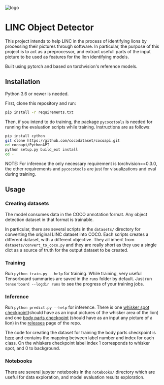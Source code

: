 ![logo](http://linclion.com/linc/wp-content/uploads/2015/06/lincLogo1200-e1525280990866.png)

# LINC Object Detector

This project intends to help LINC in the process of identifying lions by processing their pictures through software. In particular, the purpose of this project is to act as a preprocessor, and extract usefull parts of the input picture to be used as features for the lion identifying models.

Built using pytorch and based on torchvision's reference models.

## Installation
Python 3.6 or newer is needed.

First, clone this repository and run:
```bash
pip install -r requirements.txt
```

Then, if you intend to do training, the package `pycocotools` is needed for running the evaluation scripts while training. Instructions are as follows:
```bash
pip install cython
git clone https://github.com/cocodataset/cocoapi.git
cd cocoapi/PythonAPI
python setup.py build_ext install
cd -
```

NOTE: For inference the only necessary requirement is torchvision==0.3.0, the other requirements and `pycocotools` are just for visualizations and eval during training.

## Usage

### Creating datasets
The model consumes data in the COCO annotation format. Any object detection dataset in that format is trainable.

In particular, there are several scripts in the `datasets/` directory for converting the original LINC dataset into COCO. Each scripts creates a different dataset, with a different objective. They all inherit from `datasets/convert_to_coco.py` and they are really short as they use a single dict as a source of truth for the output dataset to be created.

### Training
Run `python train.py --help` for training. While training, very useful Tensorboard summaries are saved in the `runs` folder by default. Just run `tensorboard --logdir runs` to see the progress of your training jobs.

### Inference
Run `python predict.py --help` for inference. There is one [whisker spot checkpoint](https://github.com/tryolabs/LINC/releases/download/v0.0.2/whiskers.pth)(should have as an input pictures of the whisker area of the lion) and one [body parts checkpoint](https://github.com/tryolabs/LINC/releases/download/v0.0.2/body_parts.pth) (should have as an input any picture of a lion) in the [releases](https://github.com/tryolabs/LINC/releases) page of the repo.

The code for creating the dataset for training the body parts checkpoint is [here](https://github.com/tryolabs/LINC/blob/master/datasets/create_all_but_ws_and_fb_dataset.py) and contains the mapping between label number and index for each class. On the whiskers checkpoint label index 1 corresponds to whisker spot, and 0 to background.

### Notebooks
There are several jupyter notebooks in the `notebooks/` directory which are useful for data exploration, and model evaluation results exploration.
